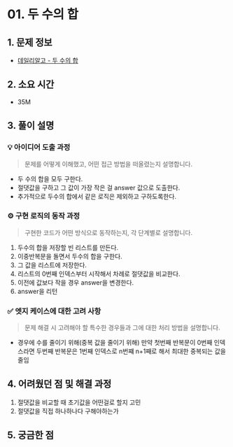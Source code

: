 # 01. 두 수의 합

## 1. 문제 정보
- [데일리알고 - 두 수의 합](https://dailyalgo.kr/problems/149)

## 2. 소요 시간
- 35M

## 3. 풀이 설명
### 💡 아이디어 도출 과정
> 문제를 어떻게 이해했고, 어떤 접근 방법을 떠올렸는지 설명합니다.
- 두 수의 합을 모두 구한다.
- 절댓값을 구하고 그 값이 가장 작은 걸 answer 값으로 도출한다.
- 추가적으로 두수의 합에서 같은 로직은 제외하고 구하도록한다.

### ⚙️ 구현 로직의 동작 과정
> 구현한 코드가 어떤 방식으로 동작하는지, 각 단계별로 설명합니다.
  1. 두수의 합을 저장할 빈 리스트를  만든다.
  2. 이중반복문을 돌면서 두수의 합을 구한다.
  3. 그 값을 리스트에 저장한다.
  4. 리스트의 0번째 인덱스부터 시작해서 차례로 절댓값을 비교한다.
  5. 이전에 값보다 작을 경우 answer을 변경한다.
  6. answer을 리턴
### ✅ 엣지 케이스에 대한 고려 사항
> 문제 해결 시 고려해야 할 특수한 경우들과 그에 대한 처리 방법을 설명합니다.
 - 경우에 수를 줄이기 위해(중복 값을 줄이기 위해) 만약 첫번째 반복문이 0번째 인덱스라면 두번째 반복문은 1번째 
    인덱스로 n번쨰 n+1째로 해서 최대한 중복되는 값을 줄임


## 4. 어려웠던 점 및 해결 과정
1. 절댓값을 비교할 때 초기값을 어떤걸로 할지 고민
2. 절댓값을 직접 하나하나다 구해야하는가
  

## 5. 궁금한 점
